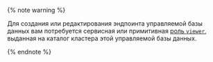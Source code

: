 {% note warning %}

Для создания или редактирования эндпоинта управляемой базы данных вам потребуется сервисная или примитивная [роль `viewer`](../../iam/roles-reference.md#viewer), выданная на каталог кластера этой управляемой базы данных.  

{% endnote %}